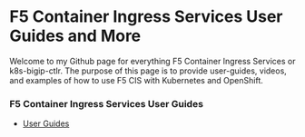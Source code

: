 # F5 Container Ingress Services User Guides and More

Welcome to my Github page for everything F5 Container Ingress Services or k8s-bigip-ctlr. The purpose of this page is to provide user-guides, videos, and examples of how to use F5 CIS with Kubernetes and OpenShift.

### F5 Container Ingress Services User Guides

* [User Guides](https://github.com/mdditt2000/k8s-bigip-ctlr/blob/main/user_guides/README.md)
